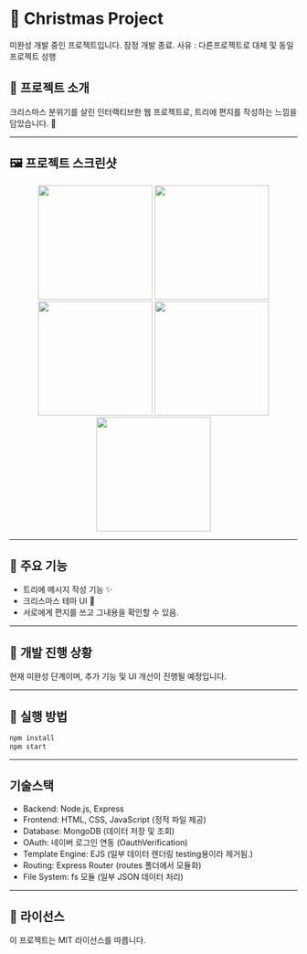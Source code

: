 # 🎄 Christmas Project

미완성 개발 중인 프로젝트입니다. 
잠정 개발 종료. 사유 : 다른프로젝트로 대체 및 동일 프로젝트 성행

## 📌 프로젝트 소개
크리스마스 분위기를 살린 인터랙티브한 웹 프로젝트로, 트리에 편지를 작성하는 느낌을 담았습니다. 🎁

---

## 🖼️ 프로젝트 스크린샷
<p align="center">
  <img src="https://github.com/user-attachments/assets/cd8f2d82-7d4c-444c-81d2-1e99b1fc9b7f" width="200"/>
  <img src="https://github.com/user-attachments/assets/d95b83e4-6496-45da-96cc-b35a83db2879" width="200"/>
  <img src="https://github.com/user-attachments/assets/f8846c4e-74df-4a42-82f3-16d7b804d3eb" width="200"/>
  <img src="https://github.com/user-attachments/assets/02ac9d07-b472-465a-804b-6d2c70fd56e2" width="200"/>
  <img src="https://github.com/user-attachments/assets/797aac50-a0e8-4bd1-90db-42a45b1e6918" width="200"/>
</p>

---

## 🎯 주요 기능
- 트리에 메시지 작성 기능 ✨
- 크리스마스 테마 UI 🎅
- 서로에게 편지를 쓰고 그내용을 확인할 수 있음.
---

## 🚀 개발 진행 상황
현재 미완성 단계이며, 추가 기능 및 UI 개선이 진행될 예정입니다.

---

## 📌 실행 방법
```bash
npm install
npm start
```

---
## 기술스택
- Backend: Node.js, Express
- Frontend: HTML, CSS, JavaScript (정적 파일 제공)
- Database: MongoDB (데이터 저장 및 조회)
- OAuth: 네이버 로그인 연동 (OauthVerification)
- Template Engine: EJS (일부 데이터 렌더링 testing용이라 제거됨.)
- Routing: Express Router (routes 폴더에서 모듈화)
- File System: fs 모듈 (일부 JSON 데이터 처리)

---
## 📜 라이선스
이 프로젝트는 MIT 라이선스를 따릅니다.
